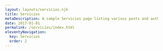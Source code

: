 ```yaml
---
layout: layouts/servicios.njk
title: Servicios
metaDescription: A sample Servicios page listing various posts and authors.
date: 2017-01-01
permalink: /servicios/index.html
eleventyNavigation:
  key: Servicios
  order: 2
---
```

